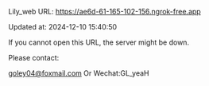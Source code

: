 Lily_web URL: https://ae6d-61-165-102-156.ngrok-free.app

Updated at: 2024-12-10 15:40:50

If you cannot open this URL, the server might be down.

Please contact: 

goley04@foxmail.com Or Wechat:GL_yeaH